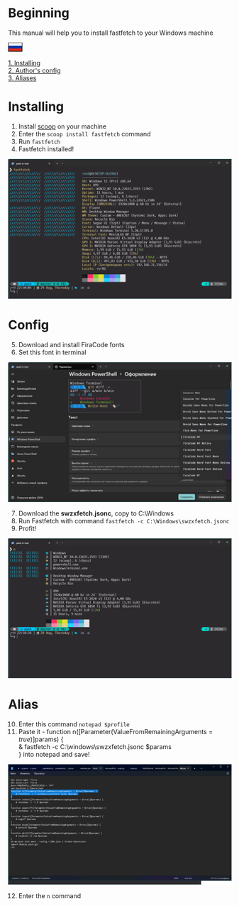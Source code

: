 # Beginning
This manual will help you to install fastfetch to your Windows machine

[![Russian](assets/ru.gif)](README_RU.md)

[1. Installing](#Installing)\
[2. Author's config](#Сonfig)\
[3. Aliases](#Alias)

# Installing
1. Install [scoop](https://scoop.sh/) on your machine
2. Enter the `scoop install fastfetch` command
3. Run `fastfetch`
4. Fastfetch installed!

![Fastfetch](assets/pic1.png)

# Сonfig
5. Download and install FiraCode fonts
6. Set this font in terminal

![FiraCode](assets/pic2.png)

7. Download the **swzxfetch.jsonc**, copy to C:\Windows
8. Run Fastfetch with command `fastfetch -c C:\Windows\swzxfetch.jsonc`
9. Profit!

![Fastfetch2](assets/pic3.png)

# Alias
10. Enter this command `notepad $profile`
11. Paste it - function n([Parameter(ValueFromRemainingArguments = $true)]$params) {\
    & fastfetch -c C:\windows\swzxfetch.jsonc $params\
} into notepad and save!

![Alias](assets/pic4.png)

12. Enter the `n` command




